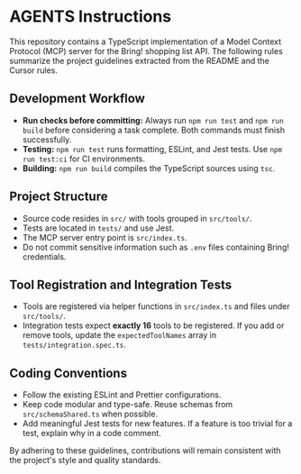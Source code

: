 # AGENTS Instructions

This repository contains a TypeScript implementation of a Model Context Protocol
(MCP) server for the Bring! shopping list API. The following rules summarize the
project guidelines extracted from the README and the Cursor rules.

## Development Workflow

- **Run checks before committing:** Always run `npm run test` and `npm run build`
  before considering a task complete. Both commands must finish successfully.
- **Testing:** `npm run test` runs formatting, ESLint, and Jest tests. Use
  `npm run test:ci` for CI environments.
- **Building:** `npm run build` compiles the TypeScript sources using `tsc`.

## Project Structure

- Source code resides in `src/` with tools grouped in `src/tools/`.
- Tests are located in `tests/` and use Jest.
- The MCP server entry point is `src/index.ts`.
- Do not commit sensitive information such as `.env` files containing Bring!
  credentials.

## Tool Registration and Integration Tests

- Tools are registered via helper functions in `src/index.ts` and files under
  `src/tools/`.
- Integration tests expect **exactly 16** tools to be registered. If you add or
  remove tools, update the `expectedToolNames` array in
  `tests/integration.spec.ts`.

## Coding Conventions

- Follow the existing ESLint and Prettier configurations.
- Keep code modular and type-safe. Reuse schemas from
  `src/schemaShared.ts` when possible.
- Add meaningful Jest tests for new features. If a feature is too trivial for a
  test, explain why in a code comment.

By adhering to these guidelines, contributions will remain consistent with the
project's style and quality standards.
